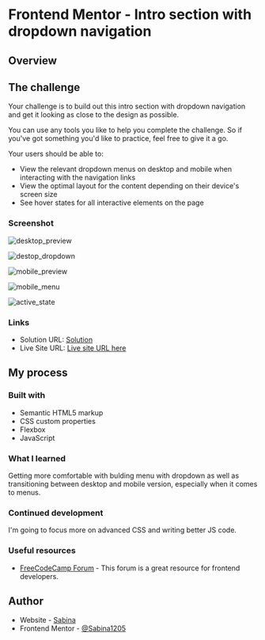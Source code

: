 # Frontend Mentor - Intro section with dropdown navigation

## Overview

## The challenge

Your challenge is to build out this intro section with dropdown navigation and get it looking as close to the design as possible.

You can use any tools you like to help you complete the challenge. So if you've got something you'd like to practice, feel free to give it a go.

Your users should be able to:

- View the relevant dropdown menus on desktop and mobile when interacting with the navigation links
- View the optimal layout for the content depending on their device's screen size
- See hover states for all interactive elements on the page

### Screenshot

![desktop_preview](https://github.com/Sabina1205/Frontend-mentor-challenges-4/assets/96692767/46370ef8-f688-4b3e-bd7a-1d5e66b41f59)

![destop_dropdown](https://github.com/Sabina1205/Frontend-mentor-challenges-4/assets/96692767/85456628-5c2a-4392-91be-cfdcd0dd5cc5)

![mobile_preview](https://github.com/Sabina1205/Frontend-mentor-challenges-4/assets/96692767/c9a12ab0-9cf1-4827-87c9-b665af3c4451)

![mobile_menu](https://github.com/Sabina1205/Frontend-mentor-challenges-4/assets/96692767/6fa1a91c-79a6-4303-bfef-b9dcb38ebd78)

![active_state](https://github.com/Sabina1205/Frontend-mentor-challenges-4/assets/96692767/0fc90409-54cd-4096-a8c4-be775a8e4813)

### Links

- Solution URL: [Solution](https://github.com/Sabina1205/Frontend-mentor-challenges-4/tree/main/intro-section-with-dropdown-navigation-main)
- Live Site URL: [Live site URL here](https://intro-section-with-dropdown-navigation-rouge.vercel.app/)

## My process

### Built with

- Semantic HTML5 markup
- CSS custom properties
- Flexbox
- JavaScript

### What I learned

Getting more comfortable with bulding menu with dropdown as well as transitioning between desktop and mobile version, especially when it comes to menus.

### Continued development

I'm going to focus more on advanced CSS and writing better JS code.

### Useful resources

- [FreeCodeCamp Forum](https://forum.freecodecamp.org/) - This forum is a great resource for frontend developers.

## Author

- Website - [Sabina](https://sabina1205.github.io/personal-website/)
- Frontend Mentor - [@Sabina1205](https://www.frontendmentor.io/home)
